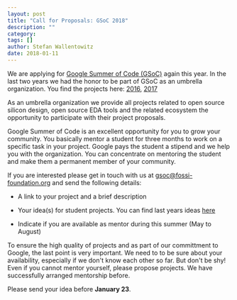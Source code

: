 ```yaml
---
layout: post
title: "Call for Proposals: GSoC 2018"
description: ""
category:
tags: []
author: Stefan Wallentowitz
date: 2018-01-11
---
```


We are applying for
[Google Summer of Code (GSoC)](https://summerofcode.withgoogle.com/)
again this year. In the last two years we had the honor to be part of
GSoC as an umbrella organization. You find the projects here:
[2016](https://fossi-foundation.org/2016/07/31/gsocupdate),
[2017](https://fossi-foundation.org/2017/05/04/gsoc)

As an umbrella organization we provide all projects related to open
source silicon design, open source EDA tools and the related ecosystem
the opportunity to participate with their project proposals.

Google Summer of Code is an excellent opportunity for you to grow your
community. You basically mentor a student for three months to work on
a specific task in your project. Google pays the student a stipend and
we help you with the organization. You can concentrate on mentoring
the student and make them a permanent member of your community.

If you are interested please get in touch with us at
[gsoc@fossi-foundation.org](mailto:gsoc@fossi-foundation.org) and send
the following details:

* A link to your project and a brief description

* Your idea(s) for student projects. You can find last years ideas
[here](https://fossi-foundation.org/gsoc17-ideas.html)

* Indicate if you are available as mentor during this summer (May to August)

To ensure the high quality of projects and as part of our committment
to Google, the last point is very important. We need to to be sure
about your availability, especially if we don't know each other so
far. But don't be shy! Even if you cannot mentor yourself, please
propose projects. We have successfully arranged mentorship before.

Please send your idea before **January 23**.
